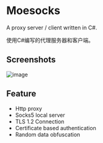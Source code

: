 Moesocks
====

A proxy server / client written in C#.

使用C#编写的代理服务器和客户端。

## Screenshots
![image](https://github.com/sunnycase/Moesocks/raw/master/screenshots/2017-7-11.png)

## Feature ##
- Http proxy
- Socks5 local server
- TLS 1.2 Connection
- Certificate based authentication
- Random data obfuscation 